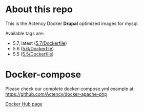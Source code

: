 # About this repo

This is the Actency Docker **Drupal** optimized images for mysql.

Available tags are:
- 5.7, latest ([5.7/Dockerfile](https://github.com/Actency/docker-mysql/tree/master/5.7/Dockerfile))
- 5.6 ([5.6/Dockerfile](https://github.com/Actency/docker-mysql/tree/master/5.6/Dockerfile))
- 5.5 ([5.5/Dockerfile](https://github.com/Actency/docker-mysql/tree/master/5.5/Dockerfile))

# Docker-compose

Please check our complete docker-compose.yml example at: https://github.com/Actency/docker-apache-php

[Docker Hub page](https://hub.docker.com/r/actency/docker-mysql/)
